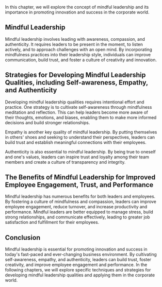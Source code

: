 
In this chapter, we will explore the concept of mindful leadership and its importance in promoting innovation and success in the corporate world.

Mindful Leadership
------------------

Mindful leadership involves leading with awareness, compassion, and authenticity. It requires leaders to be present in the moment, to listen actively, and to approach challenges with an open mind. By incorporating mindfulness practices into their leadership style, individuals can improve communication, build trust, and foster a culture of creativity and innovation.

Strategies for Developing Mindful Leadership Qualities, including Self-awareness, Empathy, and Authenticity
-----------------------------------------------------------------------------------------------------------

Developing mindful leadership qualities requires intentional effort and practice. One strategy is to cultivate self-awareness through mindfulness meditation and reflection. This can help leaders become more aware of their thoughts, emotions, and biases, enabling them to make more informed decisions and build stronger relationships.

Empathy is another key quality of mindful leadership. By putting themselves in others' shoes and seeking to understand their perspectives, leaders can build trust and establish meaningful connections with their employees.

Authenticity is also essential to mindful leadership. By being true to oneself and one's values, leaders can inspire trust and loyalty among their team members and create a culture of transparency and integrity.

The Benefits of Mindful Leadership for Improved Employee Engagement, Trust, and Performance
-------------------------------------------------------------------------------------------

Mindful leadership has numerous benefits for both leaders and employees. By fostering a culture of mindfulness and compassion, leaders can improve employee engagement, reduce turnover, and increase productivity and performance. Mindful leaders are better equipped to manage stress, build strong relationships, and communicate effectively, leading to greater job satisfaction and fulfillment for their employees.

Conclusion
----------

Mindful leadership is essential for promoting innovation and success in today's fast-paced and ever-changing business environment. By cultivating self-awareness, empathy, and authenticity, leaders can build trust, foster creativity, and improve employee engagement and performance. In the following chapters, we will explore specific techniques and strategies for developing mindful leadership qualities and applying them in the corporate world.

